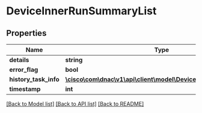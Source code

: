 # DeviceInnerRunSummaryList

## Properties
Name | Type | Description | Notes
------------ | ------------- | ------------- | -------------
**details** | **string** |  | [optional] 
**error_flag** | **bool** |  | [optional] 
**history_task_info** | [**\cisco\com\dnac\v1\api\client\model\DeviceInnerHistoryTaskInfo**](DeviceInnerHistoryTaskInfo.md) |  | [optional] 
**timestamp** | **int** |  | [optional] 

[[Back to Model list]](../README.md#documentation-for-models) [[Back to API list]](../README.md#documentation-for-api-endpoints) [[Back to README]](../README.md)


